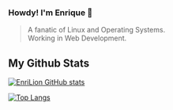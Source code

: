 ### Howdy! I'm Enrique 🐧

> <p > A fanatic of  Linux and Operating Systems. <br />
> Working in Web Development. </p>

 ## My Github Stats

[![EnriLion GitHub stats](https://github-readme-stats.vercel.app/api?username=EnriLion&count_private=true&show_icons=true&theme=vue-dark)](https://github.com/EnriLion)

[![Top Langs](https://github-readme-stats.vercel.app/api/top-langs/?username=EnriLion&langs_count=8&layout=compact&theme=vue-dark)](https://github.com/EnriLion)

<!--
**EnriqueLion/EnriqueLion** is a ✨ _special_ ✨ repository because its `README.md` (this file) appears on your GitHub profile.

Here are some ideas to get you started:

- 🔭 I’m currently working on ...
- 🌱 I’m currently learning ...
- 👯 I’m looking to collaborate on ...
- 🤔 I’m looking for help with ...
- 💬 Ask me about ...
- 📫 How to reach me: ...
- 😄 Pronouns: ...
- ⚡ Fun fact: ...
-->
